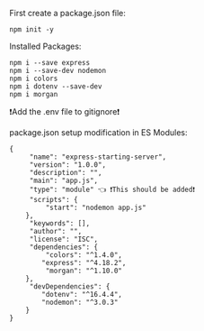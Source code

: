 First create a package.json file:

```
npm init -y
```

Installed Packages:

```
npm i --save express
npm i --save-dev nodemon
npm i colors
npm i dotenv --save-dev
npm i morgan
```

❗Add the .env file to gitignore❗

package.json setup modification in ES Modules:

```
{
     "name": "express-starting-server",
     "version": "1.0.0",
     "description": "",
     "main": "app.js",
     "type": "module" 👈 ❗This should be added❗
     "scripts": {
         "start": "nodemon app.js"
    },
     "keywords": [],
     "author": "",
     "license": "ISC",
     "dependencies": {
         "colors": "^1.4.0",
        "express": "^4.18.2",
         "morgan": "^1.10.0"
    },
     "devDependencies": {
        "dotenv": "^16.4.4",
        "nodemon": "^3.0.3"
    }
}
```
